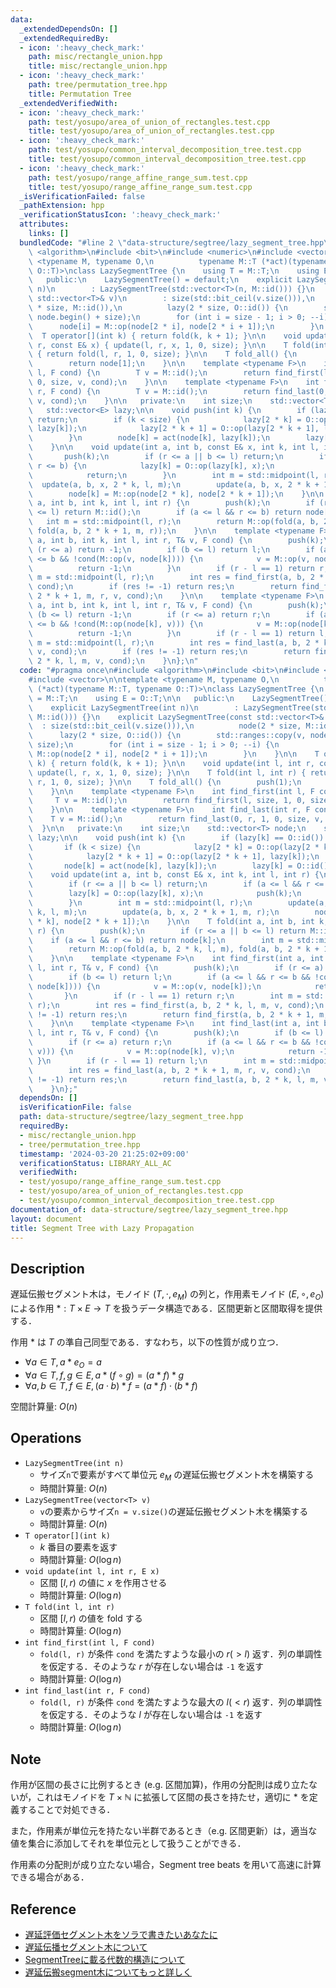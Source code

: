 ```yaml
---
data:
  _extendedDependsOn: []
  _extendedRequiredBy:
  - icon: ':heavy_check_mark:'
    path: misc/rectangle_union.hpp
    title: misc/rectangle_union.hpp
  - icon: ':heavy_check_mark:'
    path: tree/permutation_tree.hpp
    title: Permutation Tree
  _extendedVerifiedWith:
  - icon: ':heavy_check_mark:'
    path: test/yosupo/area_of_union_of_rectangles.test.cpp
    title: test/yosupo/area_of_union_of_rectangles.test.cpp
  - icon: ':heavy_check_mark:'
    path: test/yosupo/common_interval_decomposition_tree.test.cpp
    title: test/yosupo/common_interval_decomposition_tree.test.cpp
  - icon: ':heavy_check_mark:'
    path: test/yosupo/range_affine_range_sum.test.cpp
    title: test/yosupo/range_affine_range_sum.test.cpp
  _isVerificationFailed: false
  _pathExtension: hpp
  _verificationStatusIcon: ':heavy_check_mark:'
  attributes:
    links: []
  bundledCode: "#line 2 \"data-structure/segtree/lazy_segment_tree.hpp\"\n#include\
    \ <algorithm>\n#include <bit>\n#include <numeric>\n#include <vector>\n\ntemplate\
    \ <typename M, typename O,\n          typename M::T (*act)(typename M::T, typename\
    \ O::T)>\nclass LazySegmentTree {\n    using T = M::T;\n    using E = O::T;\n\n\
    \   public:\n    LazySegmentTree() = default;\n    explicit LazySegmentTree(int\
    \ n)\n        : LazySegmentTree(std::vector<T>(n, M::id())) {}\n    explicit LazySegmentTree(const\
    \ std::vector<T>& v)\n        : size(std::bit_ceil(v.size())),\n          node(2\
    \ * size, M::id()),\n          lazy(2 * size, O::id()) {\n        std::ranges::copy(v,\
    \ node.begin() + size);\n        for (int i = size - 1; i > 0; --i) {\n      \
    \      node[i] = M::op(node[2 * i], node[2 * i + 1]);\n        }\n    }\n\n  \
    \  T operator[](int k) { return fold(k, k + 1); }\n\n    void update(int l, int\
    \ r, const E& x) { update(l, r, x, 1, 0, size); }\n\n    T fold(int l, int r)\
    \ { return fold(l, r, 1, 0, size); }\n\n    T fold_all() {\n        push(1);\n\
    \        return node[1];\n    }\n\n    template <typename F>\n    int find_first(int\
    \ l, F cond) {\n        T v = M::id();\n        return find_first(l, size, 1,\
    \ 0, size, v, cond);\n    }\n\n    template <typename F>\n    int find_last(int\
    \ r, F cond) {\n        T v = M::id();\n        return find_last(0, r, 1, 0, size,\
    \ v, cond);\n    }\n\n   private:\n    int size;\n    std::vector<T> node;\n \
    \   std::vector<E> lazy;\n\n    void push(int k) {\n        if (lazy[k] == O::id())\
    \ return;\n        if (k < size) {\n            lazy[2 * k] = O::op(lazy[2 * k],\
    \ lazy[k]);\n            lazy[2 * k + 1] = O::op(lazy[2 * k + 1], lazy[k]);\n\
    \        }\n        node[k] = act(node[k], lazy[k]);\n        lazy[k] = O::id();\n\
    \    }\n\n    void update(int a, int b, const E& x, int k, int l, int r) {\n \
    \       push(k);\n        if (r <= a || b <= l) return;\n        if (a <= l &&\
    \ r <= b) {\n            lazy[k] = O::op(lazy[k], x);\n            push(k);\n\
    \            return;\n        }\n        int m = std::midpoint(l, r);\n      \
    \  update(a, b, x, 2 * k, l, m);\n        update(a, b, x, 2 * k + 1, m, r);\n\
    \        node[k] = M::op(node[2 * k], node[2 * k + 1]);\n    }\n\n    T fold(int\
    \ a, int b, int k, int l, int r) {\n        push(k);\n        if (r <= a || b\
    \ <= l) return M::id();\n        if (a <= l && r <= b) return node[k];\n     \
    \   int m = std::midpoint(l, r);\n        return M::op(fold(a, b, 2 * k, l, m),\
    \ fold(a, b, 2 * k + 1, m, r));\n    }\n\n    template <typename F>\n    int find_first(int\
    \ a, int b, int k, int l, int r, T& v, F cond) {\n        push(k);\n        if\
    \ (r <= a) return -1;\n        if (b <= l) return l;\n        if (a <= l && r\
    \ <= b && !cond(M::op(v, node[k]))) {\n            v = M::op(v, node[k]);\n  \
    \          return -1;\n        }\n        if (r - l == 1) return r;\n        int\
    \ m = std::midpoint(l, r);\n        int res = find_first(a, b, 2 * k, l, m, v,\
    \ cond);\n        if (res != -1) return res;\n        return find_first(a, b,\
    \ 2 * k + 1, m, r, v, cond);\n    }\n\n    template <typename F>\n    int find_last(int\
    \ a, int b, int k, int l, int r, T& v, F cond) {\n        push(k);\n        if\
    \ (b <= l) return -1;\n        if (r <= a) return r;\n        if (a <= l && r\
    \ <= b && !cond(M::op(node[k], v))) {\n            v = M::op(node[k], v);\n  \
    \          return -1;\n        }\n        if (r - l == 1) return l;\n        int\
    \ m = std::midpoint(l, r);\n        int res = find_last(a, b, 2 * k + 1, m, r,\
    \ v, cond);\n        if (res != -1) return res;\n        return find_last(a, b,\
    \ 2 * k, l, m, v, cond);\n    }\n};\n"
  code: "#pragma once\n#include <algorithm>\n#include <bit>\n#include <numeric>\n\
    #include <vector>\n\ntemplate <typename M, typename O,\n          typename M::T\
    \ (*act)(typename M::T, typename O::T)>\nclass LazySegmentTree {\n    using T\
    \ = M::T;\n    using E = O::T;\n\n   public:\n    LazySegmentTree() = default;\n\
    \    explicit LazySegmentTree(int n)\n        : LazySegmentTree(std::vector<T>(n,\
    \ M::id())) {}\n    explicit LazySegmentTree(const std::vector<T>& v)\n      \
    \  : size(std::bit_ceil(v.size())),\n          node(2 * size, M::id()),\n    \
    \      lazy(2 * size, O::id()) {\n        std::ranges::copy(v, node.begin() +\
    \ size);\n        for (int i = size - 1; i > 0; --i) {\n            node[i] =\
    \ M::op(node[2 * i], node[2 * i + 1]);\n        }\n    }\n\n    T operator[](int\
    \ k) { return fold(k, k + 1); }\n\n    void update(int l, int r, const E& x) {\
    \ update(l, r, x, 1, 0, size); }\n\n    T fold(int l, int r) { return fold(l,\
    \ r, 1, 0, size); }\n\n    T fold_all() {\n        push(1);\n        return node[1];\n\
    \    }\n\n    template <typename F>\n    int find_first(int l, F cond) {\n   \
    \     T v = M::id();\n        return find_first(l, size, 1, 0, size, v, cond);\n\
    \    }\n\n    template <typename F>\n    int find_last(int r, F cond) {\n    \
    \    T v = M::id();\n        return find_last(0, r, 1, 0, size, v, cond);\n  \
    \  }\n\n   private:\n    int size;\n    std::vector<T> node;\n    std::vector<E>\
    \ lazy;\n\n    void push(int k) {\n        if (lazy[k] == O::id()) return;\n \
    \       if (k < size) {\n            lazy[2 * k] = O::op(lazy[2 * k], lazy[k]);\n\
    \            lazy[2 * k + 1] = O::op(lazy[2 * k + 1], lazy[k]);\n        }\n \
    \       node[k] = act(node[k], lazy[k]);\n        lazy[k] = O::id();\n    }\n\n\
    \    void update(int a, int b, const E& x, int k, int l, int r) {\n        push(k);\n\
    \        if (r <= a || b <= l) return;\n        if (a <= l && r <= b) {\n    \
    \        lazy[k] = O::op(lazy[k], x);\n            push(k);\n            return;\n\
    \        }\n        int m = std::midpoint(l, r);\n        update(a, b, x, 2 *\
    \ k, l, m);\n        update(a, b, x, 2 * k + 1, m, r);\n        node[k] = M::op(node[2\
    \ * k], node[2 * k + 1]);\n    }\n\n    T fold(int a, int b, int k, int l, int\
    \ r) {\n        push(k);\n        if (r <= a || b <= l) return M::id();\n    \
    \    if (a <= l && r <= b) return node[k];\n        int m = std::midpoint(l, r);\n\
    \        return M::op(fold(a, b, 2 * k, l, m), fold(a, b, 2 * k + 1, m, r));\n\
    \    }\n\n    template <typename F>\n    int find_first(int a, int b, int k, int\
    \ l, int r, T& v, F cond) {\n        push(k);\n        if (r <= a) return -1;\n\
    \        if (b <= l) return l;\n        if (a <= l && r <= b && !cond(M::op(v,\
    \ node[k]))) {\n            v = M::op(v, node[k]);\n            return -1;\n \
    \       }\n        if (r - l == 1) return r;\n        int m = std::midpoint(l,\
    \ r);\n        int res = find_first(a, b, 2 * k, l, m, v, cond);\n        if (res\
    \ != -1) return res;\n        return find_first(a, b, 2 * k + 1, m, r, v, cond);\n\
    \    }\n\n    template <typename F>\n    int find_last(int a, int b, int k, int\
    \ l, int r, T& v, F cond) {\n        push(k);\n        if (b <= l) return -1;\n\
    \        if (r <= a) return r;\n        if (a <= l && r <= b && !cond(M::op(node[k],\
    \ v))) {\n            v = M::op(node[k], v);\n            return -1;\n       \
    \ }\n        if (r - l == 1) return l;\n        int m = std::midpoint(l, r);\n\
    \        int res = find_last(a, b, 2 * k + 1, m, r, v, cond);\n        if (res\
    \ != -1) return res;\n        return find_last(a, b, 2 * k, l, m, v, cond);\n\
    \    }\n};"
  dependsOn: []
  isVerificationFile: false
  path: data-structure/segtree/lazy_segment_tree.hpp
  requiredBy:
  - misc/rectangle_union.hpp
  - tree/permutation_tree.hpp
  timestamp: '2024-03-20 21:25:02+09:00'
  verificationStatus: LIBRARY_ALL_AC
  verifiedWith:
  - test/yosupo/range_affine_range_sum.test.cpp
  - test/yosupo/area_of_union_of_rectangles.test.cpp
  - test/yosupo/common_interval_decomposition_tree.test.cpp
documentation_of: data-structure/segtree/lazy_segment_tree.hpp
layout: document
title: Segment Tree with Lazy Propagation
---
```


## Description

遅延伝搬セグメント木は，モノイド $(T, \cdot, e_M)$ の列と，作用素モノイド $(E, \circ, e_O)$ による作用 $*: T \times E \rightarrow T$ を扱うデータ構造である．区間更新と区間取得を提供する．

作用 $*$ は $T$ の準自己同型である．すなわち，以下の性質が成り立つ．
- $\forall a \in T, a * e_O = a$
- $\forall a \in T, f, g \in E, a * (f \circ g) = (a * f) * g$
- $\forall a, b \in T, f \in E, (a \cdot b) * f = (a * f) \cdot (b * f)$

空間計算量: $O(n)$

## Operations

- `LazySegmentTree(int n)`
    - サイズ`n`で要素がすべて単位元 $e_M$ の遅延伝搬セグメント木を構築する
    - 時間計算量: $O(n)$
- `LazySegmentTree(vector<T> v)`
    - `v`の要素からサイズ`n = v.size()`の遅延伝搬セグメント木を構築する
    - 時間計算量: $O(n)$
- `T operator[](int k)`
    - $k$ 番目の要素を返す
    - 時間計算量: $O(\log n)$
- `void update(int l, int r, E x)`
    - 区間 $[l, r)$ の値に $x$ を作用させる
    - 時間計算量: $O(\log n)$
- `T fold(int l, int r)`
    - 区間 $[l, r)$ の値を fold する
    - 時間計算量: $O(\log n)$
- `int find_first(int l, F cond)`
    - `fold(l, r)` が条件 `cond` を満たすような最小の $r (> l)$ 返す．列の単調性を仮定する．そのような $r$ が存在しない場合は `-1` を返す
    - 時間計算量: $O(\log n)$
- `int find_last(int r, F cond)`
    - `fold(l, r)` が条件 `cond` を満たすような最大の $l (< r)$ 返す．列の単調性を仮定する．そのような $l$ が存在しない場合は `-1` を返す
    - 時間計算量: $O(\log n)$

## Note

作用が区間の長さに比例するとき (e.g. 区間加算)，作用の分配則は成り立たないが，これはモノイドを $T \times \mathbb{N}$ に拡張して区間の長さを持たせ，適切に $*$ を定義することで対処できる．

また，作用素が単位元を持たない半群であるとき（e.g. 区間更新）は，適当な値を集合に添加してそれを単位元として扱うことができる．

作用素の分配則が成り立たない場合，Segment tree beats を用いて高速に計算できる場合がある．

## Reference

- [遅延評価セグメント木をソラで書きたいあなたに](https://tsutaj.hatenablog.com/entry/2017/03/30/224339)
- [遅延伝播セグメント木について](https://beet-aizu.hatenablog.com/entry/2017/12/01/225955)
- [SegmentTreeに載る代数的構造について](https://qiita.com/keymoon/items/0f929a19ed30f34ae6e8)
- [遅延伝搬segment木についてもっと詳しく](https://kimiyuki.net/blog/2018/11/03/lazy-propagation-segment-tree/)
